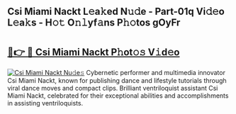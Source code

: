 ## Csi Miami Nackt L𝚎a𝚔ed N𝚞𝚍e - Part-01q Vi𝚍𝚎o L𝚎a𝚔s - H𝚘𝚝 O𝚗𝚕yf𝚊ns P𝚑𝚘tos gOyFr

# <h2><a href="http://kf238hx.oniu.top/?m=Csi+Miami+Nackt">🔗👉 🔴 Csi Miami Nackt P𝚑ot𝚘𝚜 V𝚒d𝚎o</a></h2>

[![Csi Miami Nackt Nu𝚍e𝚜](https://i.imgur.com/0qMVB7G.gif)](http://kf238hx.oniu.top/?m=Csi+Miami+Nackt)
Cybernetic performer and multimedia innovator Csi Miami Nackt, known for publishing dance and lifestyle tutorials through viral dance moves and compact clips. Brilliant ventriloquist assistant Csi Miami Nackt, celebrated for their exceptional abilities and accomplishments in assisting ventriloquists.  
